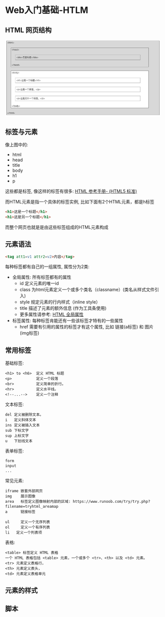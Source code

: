 # Web入门基础-HTLM


## HTML 网页结构

![](./images/html-struct.jpg)


## 标签与元素

像上图中的:
+ html
+ head
+ title
+ body
+ h1
+ p

这些都是标签, 像这样的标签有很多: [HTML 参考手册- (HTML5 标准)](https://www.runoob.com/tags/ref-byfunc.html)

而HTML元素是指一个具体的标签实例, 比如下面有2个HTML元素，都是h标签
```html
<h1>这是一个标题</h1>
<h1>这是另一个标题</h1>
```

而整个网页也就是是由这些标签组成的HTML元素构成

## 元素语法

```html
<tag att1=v1 attr2=v2>内容</tag>
```

每种标签都有自己的一组属性, 属性分为2类:
+ 全局属性: 所有标签都有的属性
    + id	定义元素的唯一id
    + class	为html元素定义一个或多个类名（classname）(类名从样式文件引入)
    + style	规定元素的行内样式（inline style）
    + title	描述了元素的额外信息 (作为工具条使用)
    + 更多属性请参考: [HTML 全局属性](https://www.runoob.com/tags/ref-standardattributes.html)
+ 标签属性: 每种标签肯能还有一些该标签才特有的一些属性
    + href 需要有引用的属性的标签才有这个属性, 比如 链接(a标签) 和 图片(img标签)

## 常用标签

基础标签:
```
<h1> to <h6>  定义 HTML 标题
<p>	          定义一个段落
<br>	      定义简单的折行。
<hr>	      定义水平线。
<!--...-->	  定义一个注释
```

文本标签:
```
del 定义被删除文本。
i   定义斜体文本
ins 定义被插入文本
sub 下标文字
sup 上标文字
u   下划线文本
```

表单标签:
```
form
input
...
```

常见元素:
```
iframe 嵌套外部网页
img    展示图像
area   标签定义图像映射内部的区域: https://www.runoob.com/try/try.php?filename=tryhtml_areamap
a      链接标签

ul     定义一个无序列表
ol     定义一个有序列表
li   定义一个列表项
```

表格:
```
<table> 标签定义 HTML 表格
一个 HTML 表格包括 <table> 元素，一个或多个 <tr>、<th> 以及 <td> 元素。
<tr> 元素定义表格行，
<th> 元素定义表头，
<td> 元素定义表格单元
```

## 元素的样式




## 脚本

